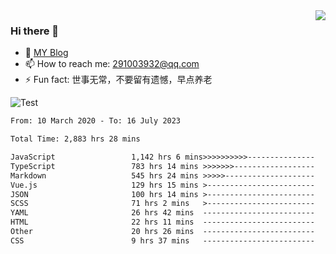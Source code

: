 <img align='right' src='https://github-readme-stats.vercel.app/api?username=niaogege&show_icons=true&theme=radical'/>

### Hi there 👋

- 🌱 [MY Blog](https://bythewayer.com/)
- 📫 How to reach me: 291003932@qq.com
- ⚡ Fun fact:  世事无常，不要留有遗憾，早点养老

![Test](https://github-readme-stats.vercel.app/api/top-langs/?username=niaogege&layout=compact)

<!--START_SECTION:waka-->

```txt
From: 10 March 2020 - To: 16 July 2023

Total Time: 2,883 hrs 28 mins

JavaScript                 1,142 hrs 6 mins>>>>>>>>>>---------------   39.61 %
TypeScript                 783 hrs 14 mins >>>>>>>------------------   27.16 %
Markdown                   545 hrs 24 mins >>>>>--------------------   18.91 %
Vue.js                     129 hrs 15 mins >------------------------   04.48 %
JSON                       100 hrs 14 mins >------------------------   03.48 %
SCSS                       71 hrs 2 mins   >------------------------   02.46 %
YAML                       26 hrs 42 mins  -------------------------   00.93 %
HTML                       22 hrs 11 mins  -------------------------   00.77 %
Other                      20 hrs 26 mins  -------------------------   00.71 %
CSS                        9 hrs 37 mins   -------------------------   00.33 %
```

<!--END_SECTION:waka-->
